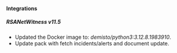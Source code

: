 
#### Integrations

##### RSANetWitness v11.5
- Updated the Docker image to: *demisto/python3:3.12.8.1983910*.
- Update pack with fetch incidents/alerts and document update.
